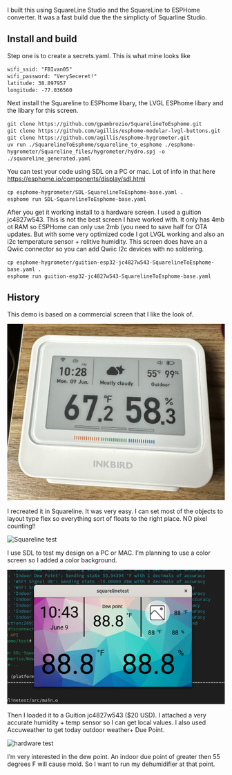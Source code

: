 I built this using SquareLine Studio and the SquareLine to ESPHome converter. It was a fast build due the the simplicty of Squarline Studio.

## Install and build

Step one is to create a secrets.yaml. This is what mine looks like 

```
wifi_ssid: "FBIvan05"
wifi_password: "VerySeceret!"
latitude: 38.897957
longitude: -77.036560
```

Next install the Squareline to ESPhome libary, the LVGL ESPhome libary and the libary for this screen.

```
git clone https://github.com/gpambrozio/SquarelineToEsphome.git
git clone https://github.com/agillis/esphome-modular-lvgl-buttons.git
git clone https://github.com/agillis/esphome-hygrometer.git
uv run ./SquarelineToEsphome/squareline_to_esphome ./esphome-hygrometer/Squareline_files/hygrometer/hydro.spj -o ./squareline_generated.yaml
```

You can test your code using SDL on a PC or mac. Lot of info in that here https://esphome.io/components/display/sdl.html

```
cp esphome-hygrometer/SDL-SquarelineToEsphome-base.yaml .
esphome run SDL-SquarelineToEsphome-base.yaml
```

After you get it working install to a hardware screen. I used a guition jc4827w543. This is not the best screen I have worked with. It only has 4mb ot RAM so ESPHome can only use 2mb (you need to save half for OTA updates. But with some very optimized code I got LVGL working and also an i2c temperature sensor + relitive humidity. This screen does have an a Qwiic connector so you can add Qwiic I2c devices with no soldering.

```
cp esphome-hygrometer/guition-esp32-jc4827w543-SquarelineToEsphome-base.yaml .
esphome run guition-esp32-jc4827w543-SquarelineToEsphome-base.yaml
```

## History

This demo is based on a commercial screen that I like the look of.

![InkBird](pictures/inkbird.png)

I recreated it in Squareline. It was very easy. I can set most of the objects to layout type flex so everything sort of floats to the right place. NO pixel counting!!

![Squareline test](pictures/iSquareline_test.png)

I use SDL to test my design on a PC or MAC. I’m planning to use a color screen so I added a color background.

![SDL test](pictures/SDL_test.png)

Then I loaded it to a Guition jc4827w543 ($20 USD). I attached a very accurate humidity + temp sensor so I can get local values. I also used Accuweather to get today outdoor weather+ Due Point.

![hardware test](pictures/hardware_test.png)

I’m very interested in the dew point. An indoor due point of greater then 55 degrees F will cause mold. So I want to run my dehumidifier at that point.
